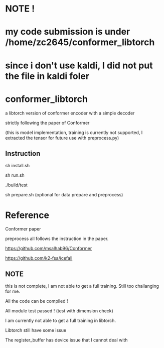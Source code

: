 # NOTE !
# my code submission is under /home/zc2645/conformer_libtorch

# since i don't use kaldi, I did not put the file in kaldi foler

# conformer_libtorch

a libtorch version of conformer encoder with a simple decoder

strictly following the paper of Conformer

(this is model implementation, training is currently not supported, I extracted the tensor for future use with preprocess.py)

## Instruction
sh install.sh

sh run.sh

./build/test

sh prepare.sh (optional for data prepare and preprocess)

## 

# Reference
Conformer paper

preprocess all follows the instruction in the paper.

https://github.com/msalhab96/Conformer

https://github.com/k2-fsa/icefall


## NOTE
this is not complete, I am not able to get a full training. Still too challanging for me. 

All the code can be compiled !

All module test passed ! (test with dimension check)

I am currently not able to get a full training in libtorch.

Libtorch still have some issue

The register_buffer has device issue that I cannot deal with


